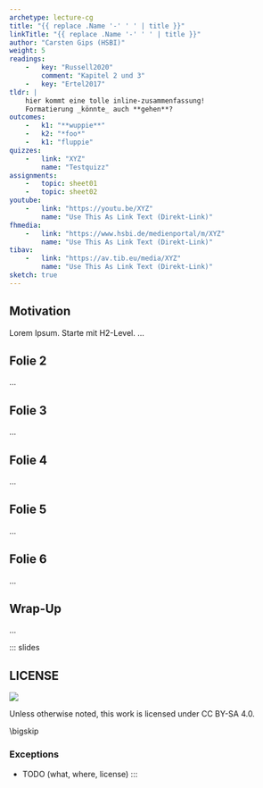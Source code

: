 ```yaml
---
archetype: lecture-cg
title: "{{ replace .Name '-' ' ' | title }}"
linkTitle: "{{ replace .Name '-' ' ' | title }}"
author: "Carsten Gips (HSBI)"
weight: 5
readings:
    -   key: "Russell2020"
        comment: "Kapitel 2 und 3"
    -   key: "Ertel2017"
tldr: |
    hier kommt eine tolle inline-zusammenfassung!
    Formatierung _könnte_ auch **gehen**?
outcomes:
    -   k1: "**wuppie**"
    -   k2: "*foo*"
    -   k1: "fluppie"
quizzes:
    -   link: "XYZ"
        name: "Testquizz"
assignments:
    -   topic: sheet01
    -   topic: sheet02
youtube:
    -   link: "https://youtu.be/XYZ"
        name: "Use This As Link Text (Direkt-Link)"
fhmedia:
    -   link: "https://www.hsbi.de/medienportal/m/XYZ"
        name: "Use This As Link Text (Direkt-Link)"
tibav:
    -   link: "https://av.tib.eu/media/XYZ"
        name: "Use This As Link Text (Direkt-Link)"
sketch: true
---
```



## Motivation
Lorem Ipsum. Starte mit H2-Level.
...

## Folie 2
...

## Folie 3
...

## Folie 4
...

## Folie 5
...

## Folie 6
...

## Wrap-Up
...







<!-- DO NOT REMOVE - THIS IS A LAST SLIDE TO INDICATE THE LICENSE AND POSSIBLE EXCEPTIONS (IMAGES, ...). -->
::: slides
## LICENSE
![](https://licensebuttons.net/l/by-sa/4.0/88x31.png)

Unless otherwise noted, this work is licensed under CC BY-SA 4.0.

\bigskip

### Exceptions
*   TODO (what, where, license)
:::
